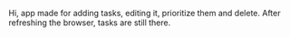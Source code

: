 Hi, app made for adding tasks, editing it, prioritize them and delete. After refreshing the browser, tasks are still there. 
